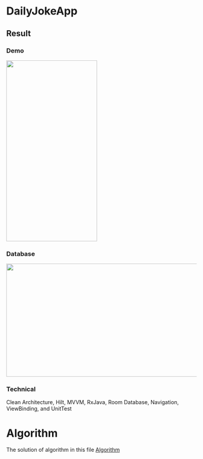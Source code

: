 # DailyJokeApp
## Result
### Demo
<img src="https://github.com/ngoctuyendang/jokeTest/assets/49066660/034b6b58-ed55-490d-9131-7c4d07c5660d" width="240" height="480" />

### Database
<img src="https://github.com/ngoctuyendang/jokeTest/assets/49066660/f0227615-0a4d-4993-931c-12e56b054ea9" width="1024" height="300" />

### Technical
Clean Architecture, Hilt, MVVM, RxJava, Room Database, Navigation, ViewBinding, and UnitTest

# Algorithm
The solution of algorithm in this file <a href="https://github.com/ngoctuyendang/jokeTest/blob/master/app/src/main/java/com/example/dailyjoke/Algorithm.kt" target="_blank">Algorithm</a>

